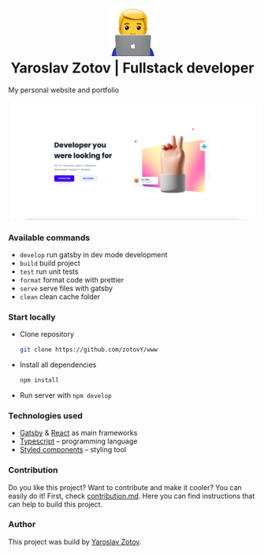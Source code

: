 <h1 align="center">
	<img src="https://github.com/zotovY/www/blob/master/.github/logo.png?raw=true" height="100px" />
	<br/>
	Yaroslav Zotov | Fullstack developer
</h1>


My personal website and portfolio

![Website preview](./.github/screenshot.png)

### Available commands

- ``develop`` run gatsby in dev mode development
- ``build`` build project
- ``test`` run unit tests
- ``format`` format code with prettier
- ``serve`` serve files with gatsby
- ``clean`` clean cache folder

### Start locally

- Clone repository
  ```bash
  git clone https://github.com/zotovY/www
  ```
- Install all dependencies
  ```bash
  npm install
  ```
- Run server with ``npm develop``


### Technologies used
- [Gatsby](https://www.gatsbyjs.com/) & [React](https://reactjs.org/) as main frameworks
- [Typescript](https://www.typescriptlang.org/)  – programming language
- [Styled components](https://github.com/styled-components/styled-components) – styling tool

### Contribution
Do you like this project? Want to contribute and make it cooler?
You can easily do it! First, check
[contribution.md](https://github.com/zotovY/linkup-web/blob/main/contribution.md).
Here you can find instructions that can help to build this project.

### Author
This project was build by [Yaroslav Zotov](https://linkup.zotov.dev/zotovy).

